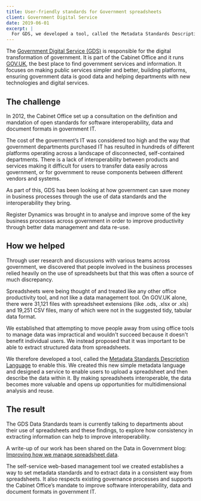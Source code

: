 ```yaml
---
title: User-friendly standards for Government spreadsheets
client: Government Digital Service
date: 2019-06-01
excerpt: |
  For GDS, we developed a tool, called the Metadata Standards Description Language to record and extract structed data from spreadsheets. We created this new simple metadata language and designed a service to enable users to upload a spreadsheet and then describe the data within it.
---
```

The [Government Digital Service (GDS)](https://gds.blog.gov.uk/about/) is responsible for the digital transformation of government. It is part of the Cabinet Office and it runs [GOV.UK](https://gov.uk), the best place to find government services and information. It focuses on making public services simpler and better, building platforms, ensuring government data is good data and helping departments with new technologies and digital services.

## The challenge

In 2012, the Cabinet Office set up a consultation on the definition and mandation of open standards for software interoperability, data and document formats in government IT.

The cost of the government’s IT was considered too high and the way that government departments purchased IT has resulted in hundreds of different platforms operating across a landscape of disconnected, self-contained departments. There is a lack of interoperability between products and services making it difficult for users to transfer data easily across government, or for government to reuse components between different vendors and systems.

As part of this, GDS has been looking at how government can save money in business processes through the use of data standards and the interoperability they bring.

Register Dynamics was brought in to analyse and improve some of the key business processes across government in order to improve productivity through better data management and data re-use.

## How we helped

Through user research and discussions with various teams across government, we discovered that people involved in the business processes relied heavily on the use of spreadsheets but that this was often a source of much discrepancy.

Spreadsheets were being thought of and treated like any other office productivity tool, and not like a data management tool. On GOV.UK alone, there were 31,121 files with spreadsheet extensions (like .ods, .xlsx or .xls) and 19,251 CSV files, many of which were not in the suggested tidy, tabular data format.

We established that attempting to move people away from using office tools to manage data was impractical and wouldn't succeed because it doesn't benefit individual users. We instead proposed that it was important to be able to extract structured data from spreadsheets.

We therefore developed a tool, called the [Metadata Standards Description Language](https://alphagov.github.io/metadata-standards-description-language/) to enable this. We created this new simple metadata language and designed a service to enable users to upload a spreadsheet and then describe the data within it. By making spreadsheets interoperable, the data becomes more valuable and opens up opportunities for multidimensional analysis and reuse.

## The result

The GDS Data Standards team is currently talking to departments about their use of spreadsheets and these findings, to explore how consistency in extracting information can help to improve interoperability.

A write-up of our work has been shared on the Data in Government blog: [Improving how we manage spreadsheet data](https://dataingovernment.blog.gov.uk/2019/06/10/improving-how-we-manage-spreadsheet-data/).

The self-service web-based management tool we created establishes a way to set metadata standards and to extract data in a consistent way from spreadsheets. It also respects existing governance processes and supports the Cabinet Office’s mandate to improve software interoperability, data and document formats in government IT.

